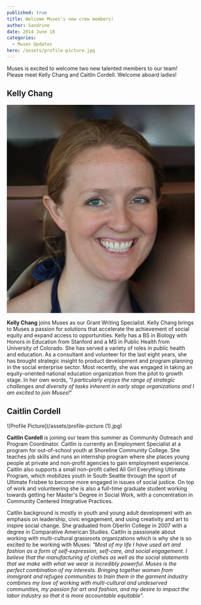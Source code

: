 ```yaml
---
published: true
title: Welcome Muses's new crew members!
author: Sandrine
date: 2014 June 18
categories:
  - Muses Updates
hero: /assets/profile-picture.jpg
---
```

Muses is excited to welcome two new talented members to our team! Please meet Kelly Chang and Caitlin Cordell. Welcome aboard ladies!

## Kelly Chang
![KCbiopic1](/assets/kcbiopic1.jpg?w=470)

**Kelly Chang** joins Muses as our Grant Writing Specialist. Kelly Chang brings to Muses a passion for solutions that accelerate the achievement of social equity and expand access to opportunities. Kelly has a BS in Biology with Honors in Education from Stanford and a MS in Public Health from University of Colorado. She has served a variety of roles in public health and education. As a consultant and volunteer for the last eight years, she has brought strategic insight to product development and program planning in the social enterprise sector. Most recently, she was engaged in taking an equity-oriented national education organization from the pilot to growth stage. In her own words, *"I particularly enjoys the range of strategic challenges and diversity of tasks inherent in early stage organizations and I am excited to join Muses!*"

## Caitlin Cordell
![Profile Picture](/assets/profile-picture (1).jpg)

**Caitlin Cordell** is joining our team this summer as Community Outreach and Program Coordinator. Caitlin is currently an Employment Specialist at a program for out-of-school youth at Shoreline Community College. She teaches job skills and runs an internship program where she places young people at private and non-profit agencies to gain employment experience. Caitlin also supports a small non-profit called All Girl Everything Ultimate Program, which mobilizes youth in South Seattle through the sport of Ultimate Frisbee to become more engaged in issues of social justice. On top of work and volunteering she is also a full-time graduate student working towards getting her Master's Degree in Social Work, with a concentration in Community Centered Integrative Practices.

Caitlin background is mostly in youth and young adult development with an emphasis on leadership, civic engagement, and using creativity and art to inspire social change. She graduated from Oberlin College in 2007 with a degree in Comparative American Studies. Caitlin is passionate about working with multi-cultural grassroots organizations which is why she is so excited to be working with Muses: *"Most of my life I have used art and fashion as a form of self-expression, self-care, and social engagement. I believe that the manufacturing of clothes as well as the social statements that we make with what we wear is incredibly powerful. Muses is the perfect combination of my interests. Bringing together women from immigrant and refugee communities to train them in the garment industry combines my love of working with multi-cultural and undeserved communities, my passion for art and fashion, and my desire to impact the labor industry so that it is more accountable equitable"*.